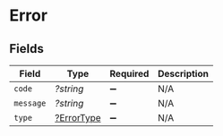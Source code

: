 # Error


## Fields

| Field                                          | Type                                           | Required                                       | Description                                    |
| ---------------------------------------------- | ---------------------------------------------- | ---------------------------------------------- | ---------------------------------------------- |
| `code`                                         | *?string*                                      | :heavy_minus_sign:                             | N/A                                            |
| `message`                                      | *?string*                                      | :heavy_minus_sign:                             | N/A                                            |
| `type`                                         | [?ErrorType](../../models/shared/ErrorType.md) | :heavy_minus_sign:                             | N/A                                            |